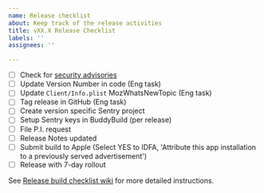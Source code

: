 ```yaml
---
name: Release checklist
about: Keep track of the release activities
title: vXX.X Release Checklist
labels: ''
assignees: ''

---
```


- [ ] Check for [security advisories](https://github.com/mozilla-mobile/firefox-ios/wiki/Release-Build-Checklist/#security-advisories) 
- [ ] Update Version Number in code (Eng task)
- [ ] Update `Client/Info.plist` MozWhatsNewTopic (Eng task)
- [ ] Tag release in GitHub (Eng task)
- [ ] Create version specific Sentry project
- [ ] Setup Sentry keys in BuddyBuild (per release)
- [ ] File P.I. request
- [ ] Release Notes updated
- [ ] Submit build to Apple (Select YES to IDFA, 'Attribute this app installation to a previously served advertisement')
- [ ] Release with 7-day rollout 

See [Release build checklist wiki](https://github.com/mozilla-mobile/firefox-ios/wiki/Release-Build-Checklist) for more detailed instructions.
